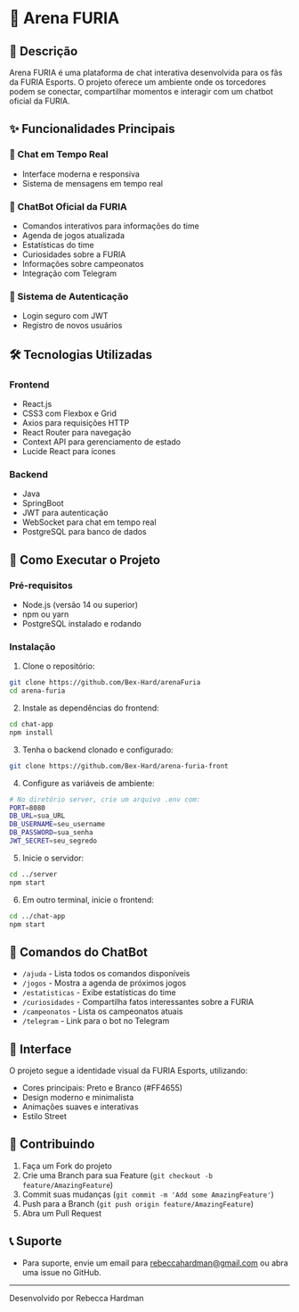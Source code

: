 # 🐺 Arena FURIA

## 📝 Descrição
Arena FURIA é uma plataforma de chat interativa desenvolvida para os fãs da FURIA Esports. O projeto oferece um ambiente onde os torcedores podem se conectar, compartilhar momentos e interagir com um chatbot oficial da FURIA.

## ✨ Funcionalidades Principais

### 💬 Chat em Tempo Real
- Interface moderna e responsiva
- Sistema de mensagens em tempo real

### 🤖 ChatBot Oficial da FURIA
- Comandos interativos para informações do time
- Agenda de jogos atualizada
- Estatísticas do time
- Curiosidades sobre a FURIA
- Informações sobre campeonatos
- Integração com Telegram

### 🔐 Sistema de Autenticação
- Login seguro com JWT
- Registro de novos usuários

## 🛠️ Tecnologias Utilizadas

### Frontend
- React.js
- CSS3 com Flexbox e Grid
- Axios para requisições HTTP
- React Router para navegação
- Context API para gerenciamento de estado
- Lucide React para ícones

### Backend
- Java
- SpringBoot
- JWT para autenticação
- WebSocket para chat em tempo real
- PostgreSQL para banco de dados

## 🚀 Como Executar o Projeto

### Pré-requisitos
- Node.js (versão 14 ou superior)
- npm ou yarn
- PostgreSQL instalado e rodando

### Instalação

1. Clone o repositório:
```bash
git clone https://github.com/Bex-Hard/arenaFuria
cd arena-furia
```

2. Instale as dependências do frontend:
```bash
cd chat-app
npm install
```

3. Tenha o backend clonado e configurado:
```bash
git clone https://github.com/Bex-Hard/arena-furia-front
```

4. Configure as variáveis de ambiente:
```bash
# No diretório server, crie um arquivo .env com:
PORT=8080
DB_URL=sua_URL
DB_USERNAME=seu_username
DB_PASSWORD=sua_senha
JWT_SECRET=seu_segredo
```

5. Inicie o servidor:
```bash
cd ../server
npm start
```

6. Em outro terminal, inicie o frontend:
```bash
cd ../chat-app
npm start
```

## 📱 Comandos do ChatBot

- `/ajuda` - Lista todos os comandos disponíveis
- `/jogos` - Mostra a agenda de próximos jogos
- `/estatisticas` - Exibe estatísticas do time
- `/curiosidades` - Compartilha fatos interessantes sobre a FURIA
- `/campeonatos` - Lista os campeonatos atuais
- `/telegram` - Link para o bot no Telegram

## 🎨 Interface

O projeto segue a identidade visual da FURIA Esports, utilizando:
- Cores principais: Preto e Branco (#FF4655)
- Design moderno e minimalista
- Animações suaves e interativas
- Estilo Street

## 🤝 Contribuindo

1. Faça um Fork do projeto
2. Crie uma Branch para sua Feature (`git checkout -b feature/AmazingFeature`)
3. Commit suas mudanças (`git commit -m 'Add some AmazingFeature'`)
4. Push para a Branch (`git push origin feature/AmazingFeature`)
5. Abra um Pull Request

## 📞 Suporte
- Para suporte, envie um email para rebeccahardman@gmail.com ou abra uma issue no GitHub.

---
Desenvolvido por Rebecca Hardman
